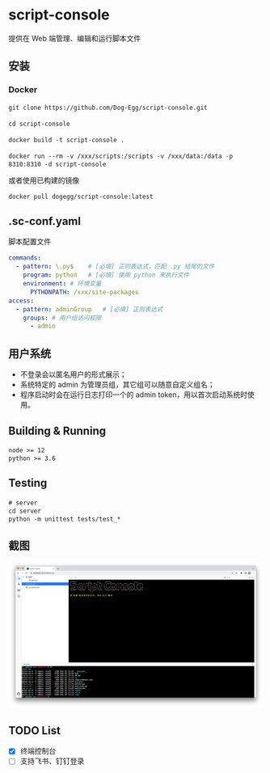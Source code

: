 # script-console

提供在 Web 端管理、编辑和运行脚本文件

## 安装

### Docker

```shell
git clone https://github.com/Dog-Egg/script-console.git

cd script-console

docker build -t script-console .

docker run --rm -v /xxx/scripts:/scripts -v /xxx/data:/data -p 8310:8310 -d script-console
```

或者使用已构建的镜像

```shell
docker pull dogegg/script-console:latest
```

## .sc-conf.yaml

脚本配置文件

```yaml
commands:
  - pattern: \.py$    # [必填] 正则表达式，匹配 .py 结尾的文件
    program: python   # [必填] 使用 python 来执行文件
    environment: # 环境变量
      PYTHONPATH: /xxx/site-packages
access:
  - pattern: adminGroup   # [必填] 正则表达式
    groups: # 用户组访问权限
      - admin
```

## 用户系统

- 不登录会以匿名用户的形式展示；
- 系统特定的 admin 为管理员组，其它组可以随意自定义组名；
- 程序启动时会在运行日志打印一个的 admin token，用以首次启动系统时使用。

## Building & Running
```
node >= 12
python >= 3.6
```

## Testing

```shell
# server
cd server
python -m unittest tests/test_*
```

## 截图

![](./screenshot/1.jpg)

## TODO List

- [x] 终端控制台
- [ ] 支持飞书、钉钉登录
